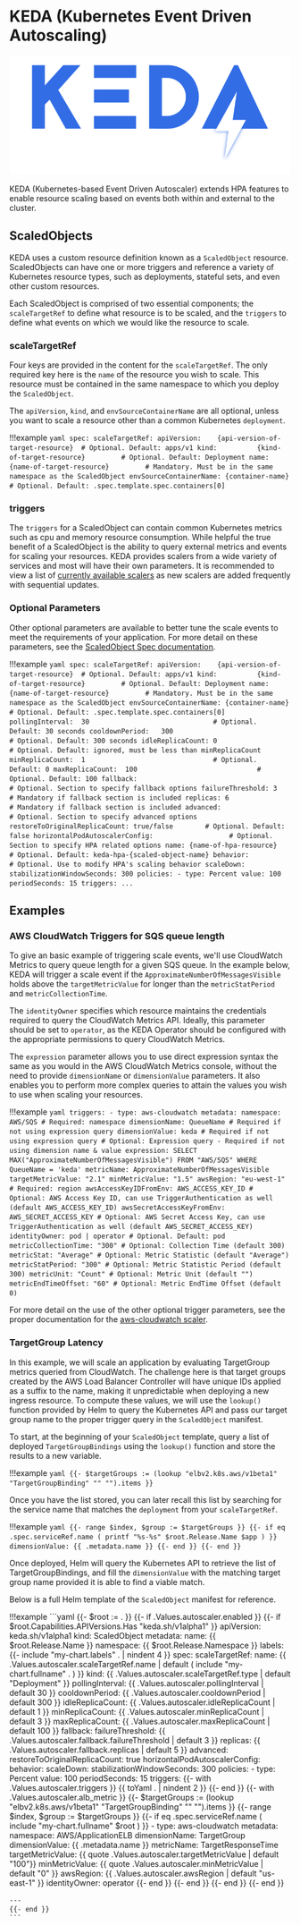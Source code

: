 # KEDA (Kubernetes Event Driven Autoscaling)

<p align="center">
  <img src="https://github.com/kedacore/keda/blob/main/images/logos/keda-word-colour.png?raw=true" />
</p>

KEDA (Kubernetes-based Event Driven Autoscaler) extends HPA features to enable resource scaling based on events both within and external to the cluster.

## ScaledObjects

KEDA uses a custom resource definition known as a `ScaledObject` resource. ScaledObjects can have one or more triggers and reference a variety of Kubernetes resource types, such as deployments, stateful sets, and even other custom resources.

Each ScaledObject is comprised of two essential components; the `scaleTargetRef` to define what resource is to be scaled, and the `triggers` to define what events on which we would like the resource to scale.

### scaleTargetRef

Four keys are provided in the content for the `scaleTargetRef`. The only required key here is the `name` of the resource you wish to scale. This resource must be contained in the same namespace to which you deploy the `ScaledObject`. 

The `apiVersion`, `kind`, and `envSourceContainerName` are all optional, unless you want to scale a resource other than a common Kubernetes `deployment`.

!!!example
    ```yaml
    spec:
      scaleTargetRef:
        apiVersion:    {api-version-of-target-resource}  # Optional. Default: apps/v1
        kind:          {kind-of-target-resource}         # Optional. Default: Deployment
        name:          {name-of-target-resource}         # Mandatory. Must be in the same namespace as the ScaledObject
        envSourceContainerName: {container-name}         # Optional. Default: .spec.template.spec.containers[0]
    ```

### triggers

The `triggers` for a ScaledObject can contain common Kubernetes metrics such as cpu and memory resource consumption. While helpful the true benefit of a ScaledObject is the ability to query external metrics and events for scaling your resources. KEDA provides scalers from a wide variety of services and most will have their own parameters. It is recommended to view a list of [currently available scalers](https://keda.sh/docs/2.8/scalers/) as new scalers are added frequently with sequential updates.

### Optional Parameters

Other optional parameters are available to better tune the scale events to meet the requirements of your application. For more detail on these parameters, see the [ScaledObject Spec documentation](https://keda.sh/docs/2.8/concepts/scaling-deployments/#scaledobject-spec). 

!!!example
    ```yaml
    spec:
      scaleTargetRef:
        apiVersion:    {api-version-of-target-resource}  # Optional. Default: apps/v1
        kind:          {kind-of-target-resource}         # Optional. Default: Deployment
        name:          {name-of-target-resource}         # Mandatory. Must be in the same namespace as the ScaledObject
        envSourceContainerName: {container-name}         # Optional. Default: .spec.template.spec.containers[0]
      pollingInterval:  30                               # Optional. Default: 30 seconds
      cooldownPeriod:   300                              # Optional. Default: 300 seconds
      idleReplicaCount: 0                                # Optional. Default: ignored, must be less than minReplicaCount 
      minReplicaCount:  1                                # Optional. Default: 0
      maxReplicaCount:  100                              # Optional. Default: 100
      fallback:                                          # Optional. Section to specify fallback options
        failureThreshold: 3                              # Mandatory if fallback section is included
        replicas: 6                                      # Mandatory if fallback section is included
      advanced:                                          # Optional. Section to specify advanced options
        restoreToOriginalReplicaCount: true/false        # Optional. Default: false
        horizontalPodAutoscalerConfig:                   # Optional. Section to specify HPA related options
          name: {name-of-hpa-resource}                   # Optional. Default: keda-hpa-{scaled-object-name}
          behavior:                                      # Optional. Use to modify HPA's scaling behavior
            scaleDown:
              stabilizationWindowSeconds: 300
              policies:
              - type: Percent
                value: 100
                periodSeconds: 15
      triggers:
      ...
    ```

## Examples

### AWS CloudWatch Triggers for SQS queue length

To give an basic example of triggering scale events, we'll use CloudWatch Metrics to query queue length for a given SQS queue. In the example below, KEDA will trigger a scale event if the `ApproximateNumberOfMessagesVisible` holds above the `targetMetricValue` for longer than the `metricStatPeriod` and `metricCollectionTime`.

The `identityOwner` specifies which resource maintains the credentials required to query the CloudWatch Metrics API. Ideally, this parameter should be set to `operator`, as the KEDA Operator should be configured with the appropriate permissions to query CloudWatch Metrics.

The `expression` parameter allows you to use direct expression syntax the same as you would in the AWS CloudWatch Metrics console, without the need to provide `dimensionName` or `dimensionValue` parameters. It also enables you to perform more complex queries to attain the values you wish to use when scaling your resources.

!!!example
    ```yaml
    triggers:
    - type: aws-cloudwatch
      metadata:
        namespace: AWS/SQS # Required: namespace
        dimensionName: QueueName # Required if not using expression query
        dimensionValue: keda # Required if not using expression query
        # Optional: Expression query - Required if not using dimension name & value
        expression: SELECT MAX("ApproximateNumberOfMessagesVisible") FROM "AWS/SQS" WHERE QueueName = 'keda'
        metricName: ApproximateNumberOfMessagesVisible
        targetMetricValue: "2.1"
        minMetricValue: "1.5"
        awsRegion: "eu-west-1" # Required: region
        awsAccessKeyIDFromEnv: AWS_ACCESS_KEY_ID # Optional: AWS Access Key ID, can use TriggerAuthentication as well (default AWS_ACCESS_KEY_ID)
        awsSecretAccessKeyFromEnv: AWS_SECRET_ACCESS_KEY # Optional: AWS Secret Access Key, can use TriggerAuthentication as well (default AWS_SECRET_ACCESS_KEY)
        identityOwner: pod | operator # Optional. Default: pod
        metricCollectionTime: "300" # Optional: Collection Time (default 300)
        metricStat: "Average" # Optional: Metric Statistic (default "Average")
        metricStatPeriod: "300" # Optional: Metric Statistic Period (default 300)
        metricUnit: "Count" # Optional: Metric Unit (default "")
        metricEndTimeOffset: "60" # Optional: Metric EndTime Offset (default 0)
    ```

For more detail on the use of the other optional trigger parameters, see the proper documentation for the [aws-cloudwatch scaler](https://keda.sh/docs/2.8/scalers/aws-cloudwatch/).

### TargetGroup Latency

In this example, we will scale an application by evaluating TargetGroup metrics queried from CloudWatch. The challenge here is that target groups created by the AWS Load Balancer Controller will have unique IDs applied as a suffix to the name, making it unpredictable when deploying a new ingress resource. To compute these values, we will use the `lookup()` function provided by Helm to query the Kubernetes API and pass our target group name to the proper trigger query in the `ScaledObject` manifest.

To start, at the beginning of your `ScaledObject` template, query a list of deployed `TargetGroupBindings` using the `lookup()` function and store the results to a new variable.

!!!example
    ```yaml
    {{- $targetGroups := (lookup "elbv2.k8s.aws/v1beta1" "TargetGroupBinding" "" "").items }}
    ```

Once you have the list stored, you can later recall this list by searching for the service name that matches the `deployment` from your `scaleTargetRef`.

!!!example
    ```yaml
      {{- range $index, $group := $targetGroups }}
      {{- if eq .spec.serviceRef.name ( printf "%s-%s" $root.Release.Name $app ) }}
      dimensionValue: {{ .metadata.name }}
      {{- end }}
      {{- end }}
    ```

Once deployed, Helm will query the Kubernetes API to retrieve the list of TargetGroupBindings, and fill the `dimensionValue` with the matching target group name provided it is able to find a viable match.

Below is a full Helm template of the `ScaledObject` manifest for reference.

!!!example
    ```yaml
    {{- $root := . }}
    {{- if .Values.autoscaler.enabled }}
    {{- if $root.Capabilities.APIVersions.Has "keda.sh/v1alpha1" }}
    apiVersion: keda.sh/v1alpha1
    kind: ScaledObject
    metadata:
      name: {{ $root.Release.Name }}
      namespace: {{ $root.Release.Namespace }}
      labels:
        {{- include "my-chart.labels" . | nindent 4 }}
    spec:
      scaleTargetRef:
        name: {{ .Values.autoscaler.scaleTargetRef.name | default ( include "my-chart.fullname" . )  }}
        kind: {{ .Values.autoscaler.scaleTargetRef.type | default "Deployment" }}
      pollingInterval:  {{ .Values.autoscaler.pollingInterval | default 30 }}
      cooldownPeriod:   {{ .Values.autoscaler.cooldownPeriod | default 300 }}
      idleReplicaCount: {{ .Values.autoscaler.idleReplicaCount | default 1 }}
      minReplicaCount:  {{ .Values.autoscaler.minReplicaCount | default 3 }}
      maxReplicaCount:  {{ .Values.autoscaler.maxReplicaCount | default 100 }}
      fallback:
        failureThreshold: {{ .Values.autoscaler.fallback.failureThreshold | default 3 }}
        replicas: {{ .Values.autoscaler.fallback.replicas | default 5 }}
      advanced:
        restoreToOriginalReplicaCount: true
        horizontalPodAutoscalerConfig:
          behavior:
            scaleDown:
              stabilizationWindowSeconds: 300
              policies:
              - type: Percent
                value: 100
                periodSeconds: 15
      triggers:
      {{- with .Values.autoscaler.triggers }}
      {{ toYaml . | nindent 2 }}
      {{- end }}
      {{- with .Values.autoscaler.alb_metric }}
      {{- $targetGroups := (lookup "elbv2.k8s.aws/v1beta1" "TargetGroupBinding" "" "").items }}
        {{- range $index, $group := $targetGroups }}
        {{- if eq .spec.serviceRef.name ( include "my-chart.fullname" $root ) }}
        - type: aws-cloudwatch
          metadata:
            namespace: AWS/ApplicationELB
            dimensionName: TargetGroup
            dimensionValue: {{ .metadata.name }}
            metricName: TargetResponseTime
            targetMetricValue: {{ quote .Values.autoscaler.targetMetricValue | default "100"}}
            minMetricValue: {{ quote .Values.autoscaler.minMetricValue | default "0" }}
            awsRegion: {{ .Values.autoscaler.awsRegion | default "us-east-1" }}
            identityOwner: operator
        {{- end }}
        {{- end }}
      {{- end }}
      {{- end }}

    ---
    {{- end }}
    ```
